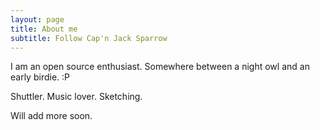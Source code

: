 ```yaml
---
layout: page
title: About me
subtitle: Follow Cap'n Jack Sparrow
---
```


I am an open source enthusiast. Somewhere between a night owl and an early birdie. :P  

Shuttler. Music lover. Sketching. 

Will add more soon.





































































































































































































































































































































































































































































































































































































































































































































































































































































































